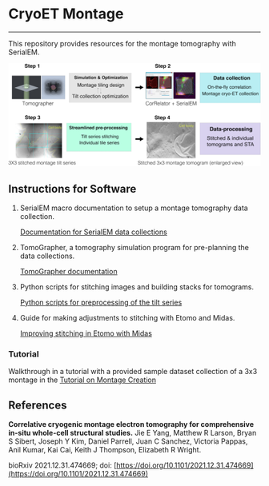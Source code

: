 # CryoET Montage
---

This repository provides resources for the montage tomography with SerialEM.

![Overview of Cryo Montage](images/SupplementaryFigure_1_small.png)

## Instructions for Software 

1. SerialEM macro documentation to setup a montage tomography data collection.

	[Documentation for SerialEM data collections](SerialEM/README.md)
	

2. TomoGrapher, a tomography simulation program for pre-planning the data collections.

	[TomoGrapher documentation](TomoGrapher/README.md)

3. Python scripts for stitching images and building stacks for tomograms.

	[Python scripts for preprocessing of the tilt series](Python/README.md)

4. Guide for making adjustments to stitching with Etomo and Midas.

	[Improving stitching in Etomo with Midas](Midas/README.md)

### Tutorial

Walkthrough in a tutorial with a provided sample dataset collection of a 3x3 montage in the [Tutorial on Montage Creation](Tutorial/README.md)

## References

**Correlative cryogenic montage electron tomography for comprehensive in-situ whole-cell structural studies.** Jie E Yang, Matthew R Larson, Bryan S Sibert, Joseph Y Kim, Daniel Parrell, Juan C Sanchez, Victoria Pappas, Anil Kumar, Kai Cai, Keith J Thompson, Elizabeth R Wright.

bioRxiv 2021.12.31.474669; doi: [https://doi.org/10.1101/2021.12.31.474669](https://doi.org/10.1101/2021.12.31.474669)
